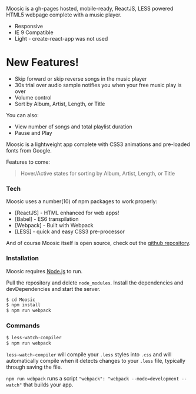 Moosic is a gh-pages hosted, mobile-ready, ReactJS, LESS powered HTML5 webpage complete with a music player.

  - Responsive
  - IE 9 Compatible
  - Light - create-react-app was not used

# New Features!

  - Skip forward or skip reverse songs in the music player
  - 30s trial over audio sample notifies you when your free music play is over
  - Volume control
  - Sort by Album, Artist, Length, or Title


You can also:
  - View number of songs and total playlist duration
  - Pause and Play

Moosic is a lightweight app complete with CSS3 animations and pre-loaded fonts from Google.

Features to come:
> Hover/Active states for sorting by Album, Artist, Length, or Title

### Tech

Moosic uses a number(10) of npm packages to work properly:

* [ReactJS] - HTML enhanced for web apps!
* [Babel] - ES6 transpilation
* [Webpack] - Built with Webpack
* [LESS] - quick and easy CSS3 pre-processor

And of course Moosic itself is open source, check out the [github repository](https://www.github.com/spanishiwa).

### Installation

Moosic requires [Node.js](https://nodejs.org/) to run.

Pull the repository and delete `node_modules`. Install the dependencies and devDependencies and start the server.

```sh
$ cd Moosic
$ npm install
$ npm run webpack
```

### Commands

```sh
$ less-watch-compiler
$ npm run webpack
```

`less-watch-compiler` will compile your `.less` styles into `.css` and will automatically compile when it detects changes to your `.less` file, typically through saving the file.

`npm run webpack` runs a script `"webpack": "webpack --mode=development --watch"` that builds your app.
